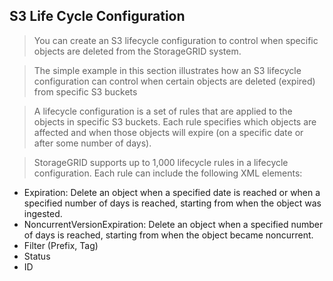 ## S3 Life Cycle Configuration

> You can create an S3 lifecycle configuration to control when specific objects are deleted from the StorageGRID system.

> The simple example in this section illustrates how an S3 lifecycle configuration can control when certain objects are deleted (expired) from specific S3 buckets

> A lifecycle configuration is a set of rules that are applied to the objects in specific S3 buckets. Each rule specifies which objects are affected and when those objects will expire (on a specific date or after some number of days).

> StorageGRID supports up to 1,000 lifecycle rules in a lifecycle configuration. Each rule can include the following XML elements:
  - Expiration: Delete an object when a specified date is reached or when a specified number of days is reached, starting from when the object was ingested.
  - NoncurrentVersionExpiration: Delete an object when a specified number of days is reached,  starting from when the object became noncurrent.
  - Filter (Prefix, Tag)
  -  Status
  -  ID